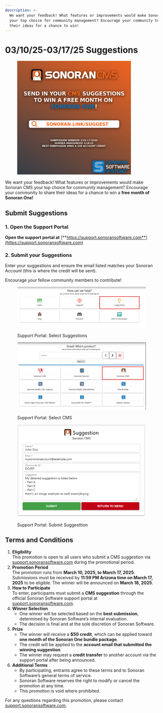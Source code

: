 ```yaml
---
description: >-
  We want your feedback! What features or improvements would make Sonoran CMS
  your top choice for community management? Encourage your community to share
  their ideas for a chance to win!
---
```


# 03/10/25-03/17/25 Suggestions

<figure><img src="../../../.gitbook/assets/Social Square.png" alt="" width="375"><figcaption></figcaption></figure>

We want your feedback! What features or improvements would make Sonoran CMS your top choice for community management? Encourage your community to share their ideas for a chance to win a **free month of Sonoran One!**

## **Submit Suggestions**

### **1. Open the Support Portal**

**Open the support portal at** [**https://support.sonoransoftware.com**](https://support.sonoransoftware.com)

### 2. Submit your Suggestions

Enter your suggestions and ensure the email listed matches your Sonoran Account (this is where the credit will be sent).

Encourage your fellow community members to contribute!

<div><figure><img src="../../../.gitbook/assets/image (1) (1) (1) (1).png" alt=""><figcaption><p>Support Portal: Select Suggestions</p></figcaption></figure> <figure><img src="../../../.gitbook/assets/image (2) (1) (1).png" alt=""><figcaption><p>Support Portal: Select CMS</p></figcaption></figure> <figure><img src="../../../.gitbook/assets/image (2) (1).png" alt=""><figcaption><p>Support Portal: Submit Suggesttion</p></figcaption></figure></div>

## **Terms and Conditions**

1. **Eligibility**\
   This promotion is open to all users who submit a CMS suggestion via [support.sonoransoftware.com](https://support.sonoransoftware.com/) during the promotional period.
2. **Promotion Period**\
   The promotion runs from **March 10, 2025, to March 17, 2025**. Submissions must be received by **11:59 PM Arizona time on March 17, 2025** to be eligible. The winner will be announced on **March 18, 2025**.
3. **How to Participate**\
   To enter, participants must submit a **CMS suggestion** through the official Sonoran Software support portal at [support.sonoransoftware.com](https://support.sonoransoftware.com/).
4. **Winner Selection**
   * One winner will be selected based on the **best submission**, determined by Sonoran Software’s internal evaluation.
   * The decision is final and at the sole discretion of Sonoran Software.
5. **Prize**
   * The winner will receive a **$50 credit**, which can be applied toward **one month of the Sonoran One bundle package**.
   * The credit will be applied to the **account email that submitted the winning suggestion**.
   * The winner may request a **credit transfer** to another account via the support portal after being announced.
6. **Additional Terms**
   * By participating, entrants agree to these terms and to Sonoran Software’s general terms of service.
   * Sonoran Software reserves the right to modify or cancel the promotion at any time.
   * This promotion is void where prohibited.

For any questions regarding this promotion, please contact [support.sonoransoftware.com](https://support.sonoransoftware.com/).
